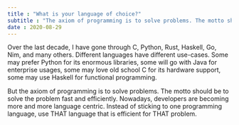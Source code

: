 ```yaml
---
title : "What is your language of choice?"
subtitle : "The axiom of programming is to solve problems. The motto should be to solve the problem fast and efficiently."
date : 2020-08-29
---
```


Over the last decade, I have gone through C, Python, Rust, Haskell, Go, Nim, and many others. Different languages have different use-cases. Some may prefer Python for its enormous libraries, some will go with Java for enterprise usages, some may love old school C for its hardware support, some may use Haskell for functional programming.

But the axiom of programming is to solve problems. The motto should be to solve the problem fast and efficiently. Nowadays, developers are becoming more and more language centric. Instead of sticking to one programming language, use THAT language that is efficient for THAT problem.
